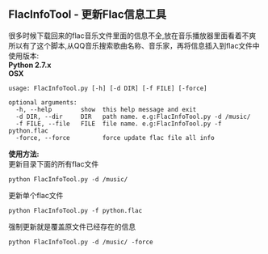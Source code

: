 ## FlacInfoTool - 更新Flac信息工具
很多时候下载回来的flac音乐文件里面的信息不全,放在音乐播放器里面看着不爽  
所以有了这个脚本,从QQ音乐搜索歌曲名称、音乐家，再将信息插入到flac文件中   
使用版本:  
**Python 2.7.x**  
**OSX**

    usage: FlacInfoTool.py [-h] [-d DIR] [-f FILE] [-force]
    
    optional arguments:
      -h, --help        show  this help message and exit
      -d DIR, --dir     DIR   path name. e.g:FlacInfoTool.py -d /music/
      -f FILE, --file   FILE  file name. e.g:FlacInfoTool.py -f python.flac
      -force, --force         force update flac file all info
    
**使用方法:**  
更新目录下面的所有flac文件

    python FlacInfoTool.py -d /music/

更新单个flac文件
 
    python FlacInfoTool.py -f python.flac

强制更新就是覆盖原文件已经存在的信息

    python FlacInfoTool.py -d /music/ -force

